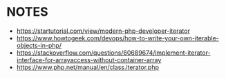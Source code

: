 # NOTES  

- https://startutorial.com/view/modern-php-developer-iterator
- https://www.howtogeek.com/devops/how-to-write-your-own-iterable-objects-in-php/
- https://stackoverflow.com/questions/60689674/implement-iterator-interface-for-arrayaccess-without-container-array
- https://www.php.net/manual/en/class.iterator.php
